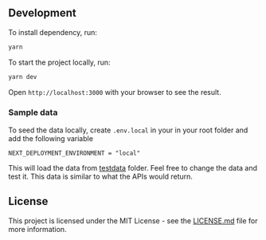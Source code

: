 ## Development

To install dependency, run:

```bash
yarn
```

To start the project locally, run:

```bash
yarn dev
```

Open `http://localhost:3000` with your browser to see the result.

### Sample data

To seed the data locally, create `.env.local` in your in your root folder and add the following variable
```
NEXT_DEPLOYMENT_ENVIRONMENT = "local"
```
This will load the data from [testdata](./testdata/) folder. Feel free to change the data and test it. This data is similar to what the APIs would return.


## License

This project is licensed under the MIT License - see the [LICENSE.md](LICENSE.md) file for more information.